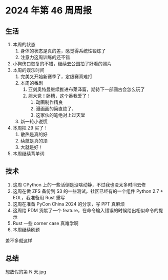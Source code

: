 # 2024 年第 46 周周报

## 生活

1. 本周的状态
    1. 身体的状态是真的差，感觉得系统性锻炼了
    2. 注意力这周训练的还不错
2. 小狗伤口恢复的不错，继续去公园拍了好看的照片
3. 本周的娱乐时间
    1. 完美又开始新赛季了，定级赛真难打
    2. 本周的番剧
        1. 亚刻奥特曼继续推进布莱泽篇，期待下一部圆古会怎么玩了
        2. 胆大党！卧槽，这个番我爱了！
            1. 动画制作精良
            2. 漫画画的简直绝了，
            3. 这家伙的笔绝对上过天堂
    3. 新一轮小说慌
4. 本周把 Z9 买了！
    1. 散热是真的好
    2. 续航是真的顶
    3. 大就是好！
5. 本周继续背单词

## 技术

1. 这周 CPython 上的一些活倒是没啥动静，不过我也没太多时间去修
2. 这周在做 ZFS 备份到 S3 的一些测试。社区已经有的一个组件 Python 2.7 + EOL，我准备用 Rust 重写
3. 这周在准备 PyCon China 2024 的分享，写 PPT 真麻烦
4. 这周给 PDM 贡献了一个 feature，在命令输入错误的时候给出相似命令的提示
5. Rust 一些 corner case 真难学啊
6. 本周继续刷题

差不多就这样

## 总结

想放假的第 N 天.jpg